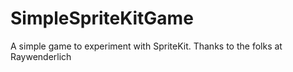 # SimpleSpriteKitGame
A simple game to experiment with SpriteKit. Thanks to the folks at Raywenderlich
